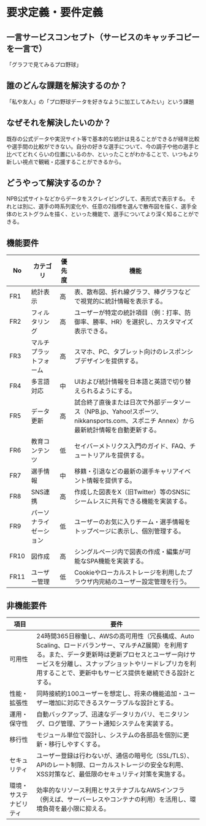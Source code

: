 # 要求定義・要件定義

## 一言サービスコンセプト（サービスのキャッチコピーを一言で）
「グラフで見てみるプロ野球」

## 誰のどんな課題を解決するのか？
「私や友人」の「プロ野球データを好きなように加工してみたい」という課題

## なぜそれを解決したいのか？
既存の公式データや実況サイト等で基本的な統計は見ることができるが経年比較や選手間の比較ができない。自分の好きな選手について、今の調子や他の選手と比べてどれくらいの位置にいるのか、といったことがわかることで、いつもより新しい視点で観戦・応援することができるから。

## どうやって解決するのか？
NPB公式サイトなどからデータをスクレイピングして、表形式で表示する。
それとは別に、選手の時系列変化や、任意の2指標を選んで散布図を描く、選手全体のヒストグラムを描く、といった機能で、選手についてより深く知ることができる。

## 機能要件

| No   | カテゴリ                    | 優先度 | 機能                                                                                              |
| ---- | --------------------------- | ------ | ------------------------------------------------------------------------------------------------- |
| FR1  | 統計表示                    | 高     | 表、散布図、折れ線グラフ、棒グラフなどで視覚的に統計情報を表示する。                                |
| FR2  | フィルタリング              | 高     | ユーザーが特定の統計項目（例：打率、防御率、勝率、HR）を選択し、カスタマイズ表示できる。            |
| FR3  | マルチプラットフォーム      | 高     | スマホ、PC、タブレット向けのレスポンシブデザインを提供する。                                      |
| FR4  | 多言語対応                  | 中     | UIおよび統計情報を日本語と英語で切り替えられるようにする。                                        |
| FR5  | データ更新                  | 高     | 試合終了直後または日次で外部データソース（NPB.jp、Yahoo!スポーツ、nikkansports.com、スポニチ Annex）から最新統計情報を自動更新する。 |
| FR6  | 教育コンテンツ              | 低     | セイバーメトリクス入門のガイド、FAQ、チュートリアルを提供する。                                  |
| FR7  | 選手情報                    | 中     | 移籍・引退などの最新の選手キャリアイベント情報を提供する。                                        |
| FR8  | SNS連携                    | 高     | 作成した図表をX（旧Twitter）等のSNSにシームレスに共有できる機能を実装する。                      |
| FR9  | パーソナライゼーション      | 低     | ユーザーのお気に入りチーム・選手情報をトップページに表示し、個別管理する。                        |
| FR10 | 図作成                     | 高     | シングルページ内で図表の作成・編集が可能なSPA機能を実装する。                                     |
| FR11 | ユーザー管理               | 低     | Cookieやローカルストレージを利用したブラウザ内完結のユーザー設定管理を行う。                      |

## 非機能要件

| 項目                   | 要件                                                                                                                            |
| ---------------------- | ------------------------------------------------------------------------------------------------------------------------------- |
| 可用性                 | 24時間365日稼働し、AWSの高可用性（冗長構成、Auto Scaling、ロードバランサー、マルチAZ展開）を利用する。また、データ更新時は更新プロセスとユーザー向けサービスを分離し、スナップショットやリードレプリカを利用することで、更新中もサービス提供を継続できる設計とする。 |
| 性能・拡張性           | 同時接続約100ユーザーを想定し、将来の機能追加・ユーザー増加に対応できるスケーラブルな設計とする。                                |
| 運用・保守性           | 自動バックアップ、迅速なデータリカバリ、モニタリング、ログ管理、アラート通知システムを実装する。                                  |
| 移行性                 | モジュール単位で設計し、システムの各部品を個別に更新・移行しやすくする。                |
| セキュリティ           | ユーザー登録は行わないが、通信の暗号化（SSL/TLS）、APIのレート制限、ローカルストレージの安全な利用、XSS対策など、最低限のセキュリティ対策を実施する。                        |
| 環境・サステナビリティ | 効率的なリソース利用とサステナブルなAWSインフラ（例えば、サーバーレスやコンテナの利用）を活用し、環境負荷を最小限に抑える。                                             |